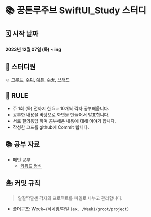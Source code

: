 #  📚 꿍톤루주브 SwiftUI_Study 스터디 
## 🗓 시작 날짜
#### 2023년 12월 07일 (목) ~ ing

## 👥 스터디원
☺️ [그루트](https://github.com/Groot-94), [주디](https://github.com/Judy-999), [예톤](https://github.com/yeeton37), [수꿍](https://github.com/Jeon-Minsu), [브래드](https://github.com/bradheo65)

## 🐳 RULE
- 주 1회 (목) 전까지 한 5 ~ 10개씩 각자 공부해옵니다.
- 공부한 내용을 바탕으로 화면을 만들어서 발표합니다.
- 서로 질의응답 하며 공부해온 내용에 대해 이야기 합니다.
- 작성한 코드를 github에 Commit 합니다.

## 📚 공부 자료 
- 메인 공부
  - [키워드 형식](https://github.com/yongbeomkwak/import-SwiftUI)

## 🏝 커밋 규칙
> 알잘딱깔센
> 각자의 프로젝트를 파일로 나누고 관리합니다.
- 폴더구조: Week~/닉네임/파일 `(ex. /Week1/groot/project)`
